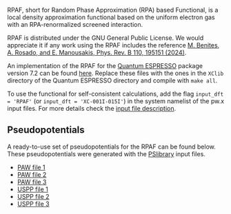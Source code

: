RPAF, short for Random Phase Approximation (RPA) based Functional, is a local density approximation functional based on the uniform electron gas with an RPA-renormalized screened interaction.

RPAF is distributed under the GNU General Public License. We would appreciate it if any work using the RPAF includes the reference [M. Benites, A. Rosado, and E. Manousakis, Phys. Rev. B 110, 195151 (2024)](https://journals.aps.org/prb/abstract/10.1103/PhysRevB.110.195151).

An implementation of the RPAF for the [Quantum ESPRESSO](https://www.quantum-espresso.org/) package version 7.2 can be found [here](rpaf.tar.gz). Replace these files with the ones in the ```XClib``` directory of the Quantum ESPRESSO directory and compile with ```make all```.

To use the functional for self-consistent calculations, add the flag ```input_dft = 'RPAF'``` (or ```input_dft = 'XC-001I-015I'```) in the system namelist of the pw.x input files. For more details check the [input file description](https://www.quantum-espresso.org/Doc/INPUT_PW.html).

## Pseudopotentials

A ready-to-use set of pseudopotentials for the RPAF can be found below. These pseudopotentials were generated with the [PSlibrary](https://dalcorso.github.io/pslibrary/) input files.

- [PAW file 1](paw1.tar.gz)
- [PAW file 2](paw2.tar.gz)
- [PAW file 3](paw3.tar.gz)
- [USPP file 1](uspp1.tar.gz)
- [USPP file 2](uspp2.tar.gz)
- [USPP file 3](uspp3.tar.gz)
